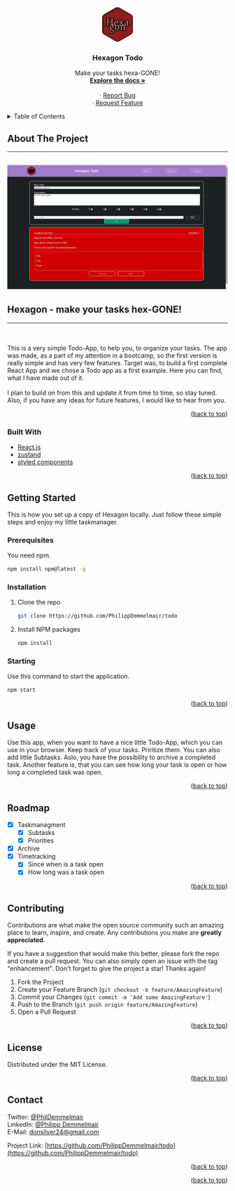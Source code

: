 <div id="top"></div>

<!-- [![Contributors][contributors-shield]][contributors-url]
[![Forks][forks-shield]][forks-url]
[![Stargazers][stars-shield]][stars-url]
[![Issues][issues-shield]][issues-url]
[![MIT License][license-shield]][license-url]
[![LinkedIn][linkedin-shield]][linkedin-url] -->

<!-- PROJECT LOGO -->
<br />
<div align="center">
  <a href="https://github.com/PhilippDemmelmair/todo">
    <img src="./images/Logo.png" alt="Logo" width="80" height="80">
  </a>

<h3 align="center">Hexagon Todo</h3>

  <p align="center">
    Make your tasks hexa-GONE!
    <br />
    <a href="https://github.com/PhilippDemmelmair/todo"><strong>Explore the docs »</strong></a>
    <br />
    <br />
    <!-- <a href="https://github.com/github_username/repo_name">View Demo</a> -->
    ·
    <a href="https://github.com/PhilippDemmelmair/todo/issues">Report Bug</a><br>
    ·
    <a href="https://github.com/PhilippDemmelmair/todo/issues">Request Feature</a>
  </p>
</div>

<!-- TABLE OF CONTENTS -->
<details>
  <summary>Table of Contents</summary>
  <ol>
    <li>
      <a href="#about-the-project">About The Project</a>
      <ul>
        <li><a href="#built-with">Built With</a></li>
      </ul>
    </li>
    <li>
      <a href="#getting-started">Getting Started</a>
      <ul>
        <li><a href="#prerequisites">Prerequisites</a></li>
        <li><a href="#installation">Installation</a></li>
      </ul>
    </li>
    <li><a href="#usage">Usage</a></li>
    <li><a href="#roadmap">Roadmap</a></li>
    <li><a href="#contributing">Contributing</a></li>
    <li><a href="#license">License</a></li>
    <li><a href="#contact">Contact</a></li>
    <li><a href="#acknowledgments">Acknowledgments</a></li>
  </ol>
</details>

<!-- ABOUT THE PROJECT -->

## About The Project

---

## ![Homepage](./images/Homepage_v010.png)

## Hexagon - make your tasks hex-GONE!

---

<br><br>
This is a very simple Todo-App, to help you, to organize your tasks. The app was made, as a part of my attention in a bootcamp, so the first version is really simple and has very few features. Target was, to build a first complete React App and we chose a Todo app as a first example. Here you can find, what I have made out of it.
<br><br>
I plan to build on from this and update it from time to time, so stay tuned. Also, if you have any ideas for future features, I would like to hear from you.

<p align="right">(<a href="#top">back to top</a>)</p>

### Built With

- [React.js](https://reactjs.org/)
- [zustand](https://www.npmjs.com/package/zustand)
- [styled components](https://www.npmjs.com/package/styled-components)

<p align="right">(<a href="#top">back to top</a>)</p>

<!-- GETTING STARTED -->

## Getting Started

This is how you set up a copy of Hexagon locally. Just follow these simple steps and enjoy my little taskmanager.

### Prerequisites

You need npm.

```sh
npm install npm@latest -g
```

### Installation

1. Clone the repo
   ```sh
   git clone https://github.com/PhilippDemmelmair/todo
   ```
2. Install NPM packages
   ```sh
   npm install
   ```

### Starting

Use this command to start the application.

```sh
npm start
```

<p align="right">(<a href="#top">back to top</a>)</p>

<!-- USAGE EXAMPLES -->

## Usage

Use this app, when you want to have a nice little Todo-App, which you can use in your browser. Keep track of your tasks. Priritize them. You can also add little Subtasks. Aslo, you have the possibility to archive a completed task. Another feature is, that you can see how long your task is open or how long a completed task was open.

<p align="right">(<a href="#top">back to top</a>)</p>

<!-- ROADMAP -->

## Roadmap

- [x] Taskmanagment
  - [x] Subtasks
  - [x] Priorities
- [x] Archive
- [x] Timetracking
  - [x] Since when is a task open
  - [x] How long was a task open

<p align="right">(<a href="#top">back to top</a>)</p>

<!-- CONTRIBUTING -->

## Contributing

Contributions are what make the open source community such an amazing place to learn, inspire, and create. Any contributions you make are **greatly appreciated**.

If you have a suggestion that would make this better, please fork the repo and create a pull request. You can also simply open an issue with the tag "enhancement".
Don't forget to give the project a star! Thanks again!

1. Fork the Project
2. Create your Feature Branch (`git checkout -b feature/AmazingFeature`)
3. Commit your Changes (`git commit -m 'Add some AmazingFeature'`)
4. Push to the Branch (`git push origin feature/AmazingFeature`)
5. Open a Pull Request

<p align="right">(<a href="#top">back to top</a>)</p>

<!-- LICENSE -->

## License

Distributed under the MIT License.

<!-- See `LICENSE.txt` for more information. -->

<p align="right">(<a href="#top">back to top</a>)</p>

<!-- CONTACT -->

## Contact

Twitter: <a href="https://twitter.com/PhilDemmelmair">@PhilDemmelmair</a> <br>
LinkedIn: <a href="https://www.linkedin.com/in/philipp-demmelmair-45755a1b7/">@Philipp Demmelmair</a> <br>
E-Mail: <a href="mailto:donsilver24@gmail.com">donsilver24@gmail.com</a>

Project Link: [https://github.com/PhilippDemmelmair/todo](https://github.com/PhilippDemmelmair/todo)

<p align="right">(<a href="#top">back to top</a>)</p>

<!-- ACKNOWLEDGMENTS -->

<!-- ## Acknowledgments

- []()
- []()
- []() -->

<p align="right">(<a href="#top">back to top</a>)</p>

<!-- MARKDOWN LINKS & IMAGES -->
<!-- https://www.markdownguide.org/basic-syntax/#reference-style-links -->

[contributors-shield]: https://img.shields.io/github/contributors/github_username/repo_name.svg?style=for-the-badge
[contributors-url]: https://github.com/github_username/repo_name/graphs/contributors
[forks-shield]: https://img.shields.io/github/forks/github_username/repo_name.svg?style=for-the-badge
[forks-url]: https://github.com/github_username/repo_name/network/members
[stars-shield]: https://img.shields.io/github/stars/github_username/repo_name.svg?style=for-the-badge
[stars-url]: https://github.com/github_username/repo_name/stargazers
[issues-shield]: https://img.shields.io/github/issues/github_username/repo_name.svg?style=for-the-badge
[issues-url]: https://github.com/github_username/repo_name/issues
[license-shield]: https://img.shields.io/github/license/github_username/repo_name.svg?style=for-the-badge
[license-url]: https://github.com/github_username/repo_name/blob/master/LICENSE.txt
[linkedin-shield]: https://img.shields.io/badge/-LinkedIn-black.svg?style=for-the-badge&logo=linkedin&colorB=555
[linkedin-url]: https://linkedin.com/in/linkedin_username
[product-screenshot]: images/screenshot.png
